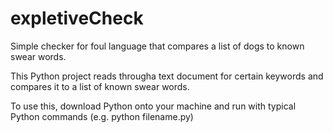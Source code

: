 # expletiveCheck
Simple checker for foul language that compares a list of dogs to known swear words.

This Python project reads througha  text document for certain keywords and compares it to a list of known swear words.  

To use this, download Python onto your machine and run with typical Python commands (e.g. python filename.py)
